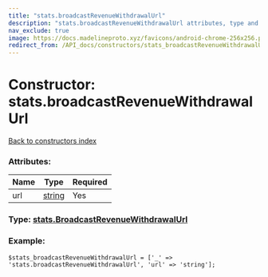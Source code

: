 ```yaml
---
title: "stats.broadcastRevenueWithdrawalUrl"
description: "stats.broadcastRevenueWithdrawalUrl attributes, type and example"
nav_exclude: true
image: https://docs.madelineproto.xyz/favicons/android-chrome-256x256.png
redirect_from: /API_docs/constructors/stats_broadcastRevenueWithdrawalUrl.html
---
```

# Constructor: stats.broadcastRevenueWithdrawalUrl  
[Back to constructors index](/API_docs/constructors/index.html)



### Attributes:

| Name     |    Type       | Required |
|----------|---------------|----------|
|url|[string](/API_docs/types/string.html) | Yes|



### Type: [stats.BroadcastRevenueWithdrawalUrl](/API_docs/types/stats.BroadcastRevenueWithdrawalUrl.html)


### Example:

```
$stats_broadcastRevenueWithdrawalUrl = ['_' => 'stats.broadcastRevenueWithdrawalUrl', 'url' => 'string'];
```  
